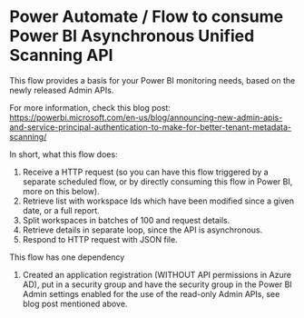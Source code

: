 # Power Automate / Flow to consume Power BI Asynchronous Unified Scanning API
This flow provides a basis for your Power BI monitoring needs, based on the newly released Admin APIs.

For more information, check this blog post:
https://powerbi.microsoft.com/en-us/blog/announcing-new-admin-apis-and-service-principal-authentication-to-make-for-better-tenant-metadata-scanning/

In short, what this flow does:

1) Receive a HTTP request (so you can have this flow triggered by a separate scheduled flow, or by directly consuming this flow in Power BI, more on this below).
2) Retrieve list with workspace Ids which have been modified since a given date, or a full report.
3) Split workspaces in batches of 100 and request details. 
4) Retrieve details in separate loop, since the API is asynchronous.
5) Respond to HTTP request with JSON file.

This flow has one dependency
1) Created an application registration (WITHOUT API permissions in Azure AD), put in a security group and have the security group in the Power BI Admin settings enabled for the use of the read-only Admin APIs, see blog post mentioned above.
